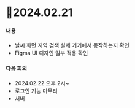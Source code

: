 # 📄2024.02.21

#### 내용
- 날씨 화면 지역 검색 실제 기기에서 동작하는지 확인
- Figma UI 디자인 일부 적용 확인


#### 다음 회의
- 2024.02.22 오후 2시~
- 로그인 기능 마무리
- 서버
